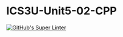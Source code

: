 # ICS3U-Unit5-02-CPP

[![GitHub's Super Linter](https://github.com/Aidan-Lalonde-Novales/ICS3U-Unit5-02-CPP/workflows/GitHub's%20Super%20Linter/badge.svg)](https://github.com/Aidan-Lalonde-Novales/ICS3U-Unit5-02-CPP/actions)
